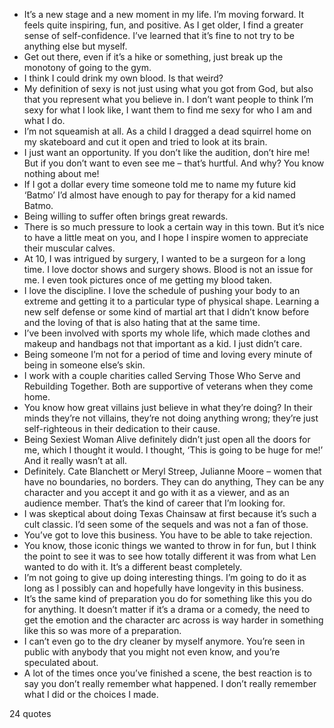  - It’s a new stage and a new moment in my life. I’m moving forward. It feels quite inspiring, fun, and positive. As I get older, I find a greater sense of self-confidence. I’ve learned that it’s fine to not try to be anything else but myself.
 - Get out there, even if it’s a hike or something, just break up the monotony of going to the gym.
 - I think I could drink my own blood. Is that weird?
 - My definition of sexy is not just using what you got from God, but also that you represent what you believe in. I don’t want people to think I’m sexy for what I look like, I want them to find me sexy for who I am and what I do.
 - I’m not squeamish at all. As a child I dragged a dead squirrel home on my skateboard and cut it open and tried to look at its brain.
 - I just want an opportunity. If you don’t like the audition, don’t hire me! But if you don’t want to even see me – that’s hurtful. And why? You know nothing about me!
 - If I got a dollar every time someone told me to name my future kid ‘Batmo’ I’d almost have enough to pay for therapy for a kid named Batmo.
 - Being willing to suffer often brings great rewards.
 - There is so much pressure to look a certain way in this town. But it’s nice to have a little meat on you, and I hope I inspire women to appreciate their muscular calves.
 - At 10, I was intrigued by surgery, I wanted to be a surgeon for a long time. I love doctor shows and surgery shows. Blood is not an issue for me. I even took pictures once of me getting my blood taken.
 - I love the discipline. I love the schedule of pushing your body to an extreme and getting it to a particular type of physical shape. Learning a new self defense or some kind of martial art that I didn’t know before and the loving of that is also hating that at the same time.
 - I’ve been involved with sports my whole life, which made clothes and makeup and handbags not that important as a kid. I just didn’t care.
 - Being someone I’m not for a period of time and loving every minute of being in someone else’s skin.
 - I work with a couple charities called Serving Those Who Serve and Rebuilding Together. Both are supportive of veterans when they come home.
 - You know how great villains just believe in what they’re doing? In their minds they’re not villains, they’re not doing anything wrong; they’re just self-righteous in their dedication to their cause.
 - Being Sexiest Woman Alive definitely didn’t just open all the doors for me, which I thought it would. I thought, ‘This is going to be huge for me!’ And it really wasn’t at all.
 - Definitely. Cate Blanchett or Meryl Streep, Julianne Moore – women that have no boundaries, no borders. They can do anything, They can be any character and you accept it and go with it as a viewer, and as an audience member. That’s the kind of career that I’m looking for.
 - I was skeptical about doing Texas Chainsaw at first because it’s such a cult classic. I’d seen some of the sequels and was not a fan of those.
 - You’ve got to love this business. You have to be able to take rejection.
 - You know, those iconic things we wanted to throw in for fun, but I think the point to see it was to see how totally different it was from what Len wanted to do with it. It’s a different beast completely.
 - I’m not going to give up doing interesting things. I’m going to do it as long as I possibly can and hopefully have longevity in this business.
 - It’s the same kind of preparation you do for something like this you do for anything. It doesn’t matter if it’s a drama or a comedy, the need to get the emotion and the character arc across is way harder in something like this so was more of a preparation.
 - I can’t even go to the dry cleaner by myself anymore. You’re seen in public with anybody that you might not even know, and you’re speculated about.
 - A lot of the times once you’ve finished a scene, the best reaction is to say you don’t really remember what happened. I don’t really remember what I did or the choices I made.

24 quotes
